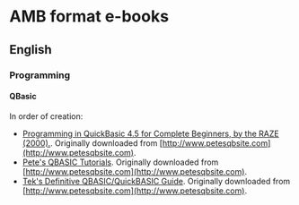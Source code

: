 # AMB format e-books
## English
### Programming
#### QBasic

In order of creation:

+ [Programming in QuickBasic 4.5 for Complete Beginners, by the RAZE (2000).](./raze.amb). Originally downloaded from [http://www.petesqbsite.com](http://www.petesqbsite.com).
+ [Pete's QBASIC Tutorials](./petestuts.amb). Originally downloaded from [http://www.petesqbsite.com](http://www.petesqbsite.com).
+ [Tek's Definitive QBASIC/QuickBASIC Guide](./teksdqbg.amb). Originally downloaded from [http://www.petesqbsite.com](http://www.petesqbsite.com).
